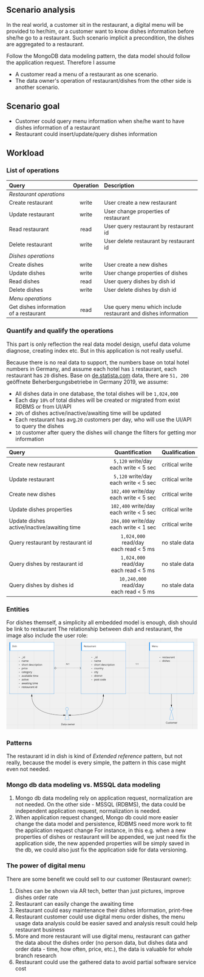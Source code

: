 ## Scenario analysis
In the real world, a customer sit in the restaurant, a digital menu will be provided to her/him, or a customer 
want to know dishes information before she/he go to a restaurant. Such scenario implicit a precondition, the dishes 
are aggregated to a restaurant. 

Follow the MongoDB data modeling pattern, the data model should follow the application request. Therefore I assume 
- A customer read a menu of a restaurant as one scenario. 
- The data owner's operation of restaurant/dishes from the other side is another
scenario. 

## Scenario goal
- Customer could query menu information when she/he want to have dishes information of a restaurant
- Restaurant could insert/update/query dishes information

## Workload

### List of operations
| Query | Operation | Description |
|:---|:---:|:---|
| *Restaurant operations* |
| Create restaurant | write  | User create a new restaurant |
| Update restaurant | write  | User change properties of restaurant |
| Read restaurant | read  | User query restaurant by restaurant id |
| Delete restaurant | write  | User delete restaurant by restaurant id |
| *Dishes operations* |
| Create dishes | write  | User create a new dishes |
| Update dishes | write  | User change properties of dishes |
| Read dishes | read  | User query dishes by dish id |
| Delete dishes | write  | User delete dishes by dish id |
| *Menu operations* |
| Get dishes information of a restaurant|read| Use query menu which include restaurant and dishes information|

### Quantify and qualify the operations
This part is only reflection the real data model design, useful data volume diagnose, creating index etc. But in 
this application is not really useful.

Because there is no real data to support, the numbers base on total hotel numbers in Germany, and assume each hotel has
`1` restaurant, each restaurant has `20` dishes. Base on [de.statista.com](https://de.statista.com/themen/2639/beherbergungsgewerbe-in-deutschland/#:~:text=Der%20Umsatz%20im%20Beherbergungsgewerbe%20in,und%20ausl%C3%A4ndischen%20G%C3%A4sten%20get%C3%A4tigt%20wurden.)
data, there are `51, 200` geöffnete Beherbergungsbetriebe in Germany 2019, we assume:

- All dishes data in one database, the total dishes will be `1,024,000`
- Each day `10%` of total dishes will be created or migrated from exist RDBMS or from UI/API
- `20%` of dishes active/inactive/awaiting time will be updated
- Each restaurant has avg.`20` customers per day, who will use the UI/API to query the dishes
- `10` customer after query the dishes will change the filters for getting mor information

| Query | Quantification | Qualification |
|:---|:---:|:---|
| Create new restaurant | `5,120` write/day<br> each write < 5 sec | critical write |
| Update restaurant | `5,120` write/day<br> each write < 5 sec | critical write |
| Create new dishes | `102,400` write/day<br> each write < 5 sec | critical write |
| Update dishes properties |`102,400` write/day<br>each write < 5 sec | critical write |
| Update dishes active/inactive/awaiting time|`204,800` write/day<br>each write < 1 sec | critical write |
| Query restaurant by restaurant id | `1,024,000` read/day<br> each read < 5 ms | no stale data |
| Query dishes by restaurant id | `1,024,000` read/day<br> each read < 5 ms | no stale data |
| Query dishes by dishes id| `10,240,000` read/day<br> each read < 5 ms | no stale data |

### Entities
For dishes themself, a simplicity all embedded model is enough, dish should be link to restaurant
The relationship between dish and restaurant, the image also include the user role:
![dishes and restaurant](DishesAndRestaurant.png?raw=true)

 ### Patterns
The restaurant id in dish is kind of *Extended reference* pattern, but not really, because the model is 
every simple, the pattern in this case might even not needed. 

### Mongo db data modeling vs. MSSQL data modeling
1. Mongo db data modeling rely on application request, normalization are not needed. On the other side - 
   MSSQL (RDBMS), the data could be independent application request, normalization is needed.
2. When application request changed, Mongo db could more easier change the data model and persistence, RDBMS 
need more work to fit the application request change
For instance, in this e.g. when a new properties of dishes or restaurant will be appended, we just need fix the
   application side, the new appended properties will be simply saved in the db, we could also just fix the application 
   side for data versioning.
   
### The power of digital menu
There are some benefit we could sell to our customer (Restaurant owner):
1. Dishes can be shown via AR tech, better than just pictures, improve dishes order rate
2. Restaurant can easily change the awaiting time
3. Restaurant could easy maintenance their dishes information, print-free 
4. Restaurant customer could use digital menu order dishes, the menu usage data analysis could be easier 
   saved and analysis result could help restaurant business
5. More and more restaurant will use digital menu, restaurant can gather the data about the dishes order
   (no person data, but dishes data and order data - time, how often, price, etc.), 
   the data is valuable for whole branch research
6. Restaurant could use the gathered data to avoid partial software service cost 
